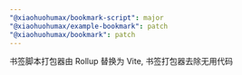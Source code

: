 ```yaml
---
"@xiaohuohumax/bookmark-script": major
"@xiaohuohumax/example-bookmark": patch
"@xiaohuohumax/bookmark": patch
---
```


书签脚本打包器由 Rollup 替换为 Vite, 书签打包器去除无用代码
